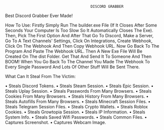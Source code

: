                                            DISCORD GRABBER

Best Discord Grabber Ever Made!

How To Use: Firstly Simply Run The builder.exe File (If It Closes After Some Seconds Your Computer Is Too Slow So It Automatically Closes The Exe).
Then, Pick The First Option And After That Go To Discord, Make a Server, Go To A Text Channels' Settings, Click On Integrations, Create Webhook, Click On The Webhook And 
Then Copy Webhook URL. Now Go Back To The Program And Paste The Webhook URL. Then A New Exe File Will Be Created On The dist Folder. Get That And Send It To Someone And 
Then BOOM! When You Go Back To The Channel You Made The Webhook To Every Single Password And Lots Of Other Stuff Will Be Sent There.

What Can It Steal From The Victim:

• Steals Discord Tokens.
• Steals Steam Session.
• Steals Epic Session.
• Steals Uplay Session.
• Steals Passwords From Many Browsers.
• Steals Cookies From Many Browsers.
• Steals History From Many Browsers.
• Steals Autofills From Many Browsers.
• Steals Minecraft Session Files.
• Steals Telegram Session Files.
• Steals Crypto Wallets.
• Steals Roblox Cookies.
• Steals Growtopia Session.
• Steals IP Information.
• Steals System Info.
• Steals Saved Wifi Passwords.
• Steals Common Files.
• Captures Screenshot.
• Captures Webcam Image.

